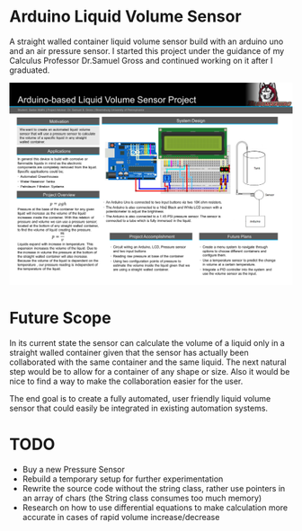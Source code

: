 # Arduino Liquid Volume Sensor
A straight walled container liquid volume sensor build with an arduino uno and an air pressure sensor. I started this project under the guidance of my Calculus Professor Dr.Samuel Gross and continued working on it after I graduated.

![Poster](https://github.com/MrPlumbum82/arduino_liquid_volume_sensor/blob/master/img/Arduino-based%20Liquid%20Volume%20Sensor%20Project%2040w%2032h.jpg)

# Future Scope
In its current state the sensor can calculate the volume of a liquid only in a straight walled container given that the sensor has actually been collaborated with the same container and the same liquid. The next natural step would be to allow for a container of any shape or size. Also it would be nice to find a way to make the collaboration easier for the user.

The end goal is to create a fully automated, user friendly liquid volume sensor that could easily be integrated in existing automation systems.

# TODO
  - Buy a new Pressure Sensor
  - Rebuild a temporary setup for further experimentation
  - Rewrite the source code without the string class, rather use pointers in an array of chars (the String class consumes too much memory)
  - Research on how to use differential equations to make calculation more accurate in cases of rapid volume increase/decrease
